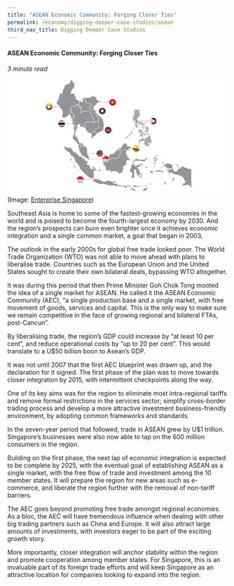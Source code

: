 ```yaml
---
title: "ASEAN Economic Community: Forging Closer Ties"
permalink: /economy/digging-deeper-case-studies/asean
third_nav_title: Digging Deeper Case Studies
---
```

#### ASEAN Economic Community: Forging Closer Ties
<i>3 minute read</i>

![Alt text for image on Isomer site](/images/economy/case-studies/aseanregionalinitiatives_aec2025blueprint.jpg)
(Image: [Enterprise Singapore](https://www.enterprisesg.gov.sg/overseas-markets/asia-pacific/asean/asean-regional-initiatives))

Southeast Asia is home to some of the fastest-growing economies in the world and is poised to become the fourth-largest economy by 2030. And the region’s prospects can burn even brighter once it achieves economic integration and a single common market, a goal that began in 2003.

The outlook in the early 2000s for global free trade looked poor. The World Trade Organization (WTO) was not able to move ahead with plans to liberalise trade. Countries such as the European Union and the United States sought to create their own bilateral deals, bypassing WTO altogether.

It was during this period that then Prime Minister Goh Chok Tong mooted the idea of a single market for ASEAN. He called it the ASEAN Economic Community (AEC), “a single production base and a single market, with free movement of goods, services and capital. This is the only way to make sure we remain competitive in the face of growing regional and bilateral FTAs, post-Cancun”.

By liberalising trade, the region’s GDP could increase by “at least 10 per cent”, and reduce operational costs by “up to 20 per cent”. This would translate to a U$50 billion boon to Asean’s GDP.

It was not until 2007 that the first AEC blueprint was drawn up, and the declaration for it signed. The first phase of the plan was to move towards closer integration by 2015, with intermittent checkpoints along the way.

One of its key aims was for the region to eliminate most intra-regional tariffs and remove formal restrictions in the services sector; simplify cross-border trading process and develop a more attractive investment business-friendly environment, by adopting common frameworks and standards.

In the seven-year period that followed, trade in ASEAN grew by U$1 trillion. Singapore’s businesses were also now able to tap on the 600 million consumers in the region.

Building on the first phase, the next lap of economic integration is expected to be complete by 2025, with the eventual goal of establishing ASEAN as a single market, with the free flow of trade and investment among the 10 member states. It will prepare the region for new areas such as e-commerce, and liberate the region further with the removal of non-tariff barriers.

The AEC goes beyond promoting free trade amongst regional economies. As a bloc, the AEC will have tremendous influence when dealing with other big trading partners such as China and Europe. It will also attract large amounts of investments, with investors eager to be part of the exciting growth story.

More importantly, closer integration will anchor stability within the region and promote cooperation among member states. For Singapore, this is an invaluable part of its foreign trade efforts and will keep Singapore as an attractive location for companies looking to expand into the region.